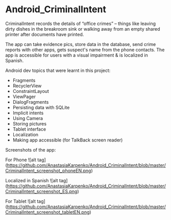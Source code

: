 # Android_CriminalIntent
CriminalIntent records the details of “office crimes” – things like leaving dirty dishes in the breakroom sink 
or walking away from an empty shared printer after documents have printed.

The app can take evidence pics, store data in the database, send crime reports with other apps, gets suspect's name from the phone contacts. The app is accessible for users with a visual impairment & is localized in Spanish. 

Android dev topics that were learnt in this project:

- Fragments
- RecyclerView 
- ConstraintLayout
- ViewPager
- DialogFragments
- Persisting data with SQLite
- Implicit intents
- Using Camera 
- Storing pictures
- Tablet interface
- Localization
- Making app accessible (for TalkBack screen reader)

Screenshots of the app:

For Phone
![alt tag] (https://github.com/AnastasiaKarpenko/Android_CriminalIntent/blob/master/CriminalIntent_screenshot_phoneEN.png)

Localized in Spanish 
![alt tag] (https://github.com/AnastasiaKarpenko/Android_CriminalIntent/blob/master/CriminalIntent_screenshot_ES.png)

For Tablet
![alt tag] (https://github.com/AnastasiaKarpenko/Android_CriminalIntent/blob/master/CriminalIntent_screenshot_tabletEN.png)


